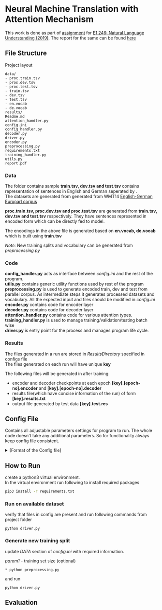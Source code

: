 # Neural Machine Translation with Attention Mechanism
This work is done as part of [assignment](https://sites.google.com/site/2019e1246/schedule/assignment-2) 
for [E1 246: Natural Language Understanding (2019)](https://sites.google.com/site/2019e1246/basics). The report for the same can be found [here](https://github.com/rv-chittersu/word2vec/blob/master/report.pdf)


## File Structure
Project layout
```
data/
- proc.train.tsv
- pros.dev.tsv
- proc.test.tsv
- train.tsv
- dev.tsv
- test.tsv
- en.vocab
- de.vocab
results/
Readme.md
attention_handler.py
config.ini
config_handler.py
decoder.py
driver.py
encoder.py
preprocessing.py
requirements.txt
training_handler.py
utils.py
report.pdf
```

### Data

The folder contains sample **train.tsv, dev.tsv and test.tsv** contains representation of sentences in English and German seperated by <Tab>.<br>
The datasets are generated from generated from WMT14 [English-German Europarl  corpus](http://www.statmt.org/wmt14/translation-task.html) <br>

**proc.train.tsv, proc.dev.tsv and proc.test.tsv** are generated from **train.tsv, dev.tsv and test.tsv** respectively. They have sentences represented in encoded form which can be directly fed to model. 

The encodings in the above file is generated based on **en.vocab, de.vocab** which is built using **train.tsv**

*Note:* New training splits and vocabulary can be generated from *preprocessing.py*

### Code

**config_handler.py** acts as interface between *config.ini* and the rest of the program.<br>
**utils.py** contains generic utility functions used by rest of the program<br>
**preprocessing.py** is used to generate encoded train, dev and test from parallel corpus. As intermediate steps it generates processed datasets and vocabulary. All the expected input and files should be modified in *config.ini*  <br>
**encoder.py** contains code for encoder layer<br>
**decoder.py** contains code for decoder layer<br>
**attention_handler.py** contains code for various attention types.<br>
**training_handler.py** is used to manage training/validation/testing batch wise<br>
**driver.py** is entry point for the process and manages program life cycle.<br>

### Results


The files generated in a run are stored in *ResultsDirectory* specified in configs file<br> 
The files generated on each run will have unique **key**

The following files will be generated in after training
* encoder and decoder checkpoints at each epoch  **[key].[epoch-no].encoder** and **[key].[epoch-no].decoder** 
* results file(which have concise information of the run) of form **[key].results.txt**
* output file generated by test data **[key].test.res**

## Config File
Contains all adjustable parameters settings for program to run. The whole code doesn't take any additional parameters. So for functionality always keep config file consistent.
<details>
<summary>
[Format of the Config file]
</summary>

```
[DATA]
SourceData = ./en.de/data.en
DestinationData = ./en.de/data.de

ProcessedTrainingData = ./en.de/proc.train.tsv
ProcessedDevData = ./en.de/proc.dev.tsv
ProcessedTestData = ./en.de/proc.test.tsv

TrainingData = ./en.de/train1.tsv
DevData = ./en.de/dev1.tsv
TestData = ./en.de/test1.tsv

SourceLang = en
DestinationLang = de

SourceVocab = ./en.de/en.vocab
DestinationVocab = ./en.de/de.vocab
MinimumFrequency = 25

ResultDir = ./results

[MODEL]
LSTMHiddenUnits = 120
LSTMLayers = 2
SourceEmbeddingDim = 120
DestinationEmbeddingDim = 120
LearningRate = 0.1
MaxDecodeLength = 25

[ATTENTION]
Name = additive
DecoderAttn = True
KVSplit = 60,60

[TRAINING]
BatchSize = 100
Epochs = 3
MaxBatches = 500
```

</details>

## How to Run

create a python3 virtual environment.<br>
In the virtual environment run following to install required packages

```bash
pip3 install -r requirements.txt
```

### Run on available dataset
verify that files in config are present and run following commands from project folder
```
python driver.py
``` 

### Generate new training split
update *DATA* section of *config.ini* with required information.<br>

*param1* - training set size (optional)<br>
```
* python preprocessing.py 
```

and run
```
python driver.py
```


## Evaluation